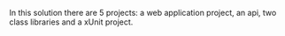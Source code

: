 In this solution there are 5 projects: a web application project, an api, two class libraries and a xUnit project.
